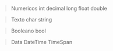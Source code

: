 
> Numericos
int 
decimal
long
float 
double

>Texto
char
string

>Booleano
bool

>Data
DateTime
TimeSpan

